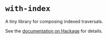 # `with-index`

A tiny library for composing indexed traversals.

See the [documentation on Hackage](http://hackage.haskell.org/package/with-index) for details.
